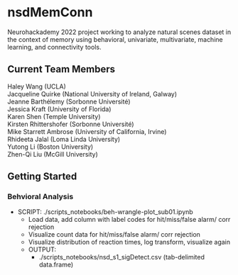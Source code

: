 # nsdMemConn
Neurohackademy 2022 project working to analyze natural scenes dataset in the context of memory using behavioral, univariate, multivariate, machine learning, and connectivity tools.

## Current Team Members
Haley Wang (UCLA)  
Jacqueline Quirke (National University of Ireland, Galway)  
Jeanne Barthélemy (Sorbonne Université)  
Jessica Kraft (University of Florida)  
Karen Shen (Temple University)  
Kirsten Rhittershofer (Sorbonne Université)  
Mike Starrett Ambrose (University of California, Irvine)  
Rhideeta Jalal (Loma Linda University)  
Yutong Li (Boston University)  
Zhen-Qi Liu (McGill University)


## Getting Started 

### Behvioral Analysis
  * SCRIPT: ./scripts_notebooks/beh-wrangle-plot_sub01.ipynb  
    * Load data, add column with label codes for hit/miss/false alarm/ corr rejection  
    * Visualize count data for hit/miss/false alarm/ corr rejection  
    * Visualize distribution of reaction times, log transform, visualize again  
    * OUTPUT:  
      * ./scripts_notebooks/nsd_s1_sigDetect.csv (tab-delimited data.frame)  
